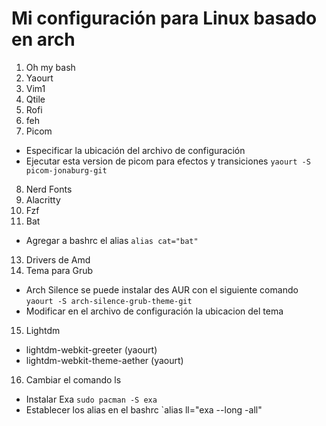 # Mi configuración para Linux basado en arch

1. Oh my bash
2. Yaourt
3. Vim1
4. Qtile
5. Rofi
6. feh
7. Picom
  - Especificar la ubicación del archivo de configuración
  - Ejecutar esta version de picom para efectos y transiciones `yaourt -S picom-jonaburg-git`
8. Nerd Fonts
9. Alacritty
10. Fzf
11. Bat
  - Agregar a bashrc el alias `alias cat="bat"`
13. Drivers de Amd
14. Tema para Grub
  - Arch Silence se puede instalar des AUR con el siguiente comando `yaourt -S arch-silence-grub-theme-git`
  - Modificar en el archivo de configuración la ubicacion del tema
15. Lightdm
  - lightdm-webkit-greeter (yaourt)
  - lightdm-webkit-theme-aether (yaourt)
16. Cambiar el comando ls
  - Instalar Exa `sudo pacman -S exa`
  - Establecer los alias en el bashrc `alias ll="exa --long -all" 

